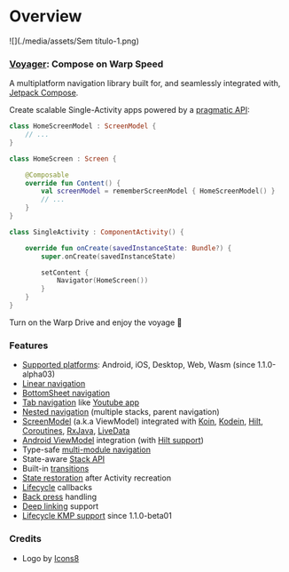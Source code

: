 # Overview

![](./media/assets/Sem título-1.png)

### [Voyager](https://en.wikipedia.org/wiki/USS\_Voyager\_\(Star\_Trek\)): Compose on Warp Speed

A multiplatform navigation library built for, and seamlessly integrated with, [Jetpack Compose](https://developer.android.com/jetpack/compose).

Create scalable Single-Activity apps powered by a [pragmatic API](navigation/):

```kotlin
class HomeScreenModel : ScreenModel {
    // ...
}

class HomeScreen : Screen {

    @Composable
    override fun Content() {
        val screenModel = rememberScreenModel { HomeScreenModel() }
        // ...
    }
}

class SingleActivity : ComponentActivity() {

    override fun onCreate(savedInstanceState: Bundle?) {
        super.onCreate(savedInstanceState)

        setContent {
            Navigator(HomeScreen())
        }
    }
}
```

Turn on the Warp Drive and enjoy the voyage 🖖

### **Features**

* [Supported platforms](setup.md#platform-compatibility): Android, iOS, Desktop, Web, Wasm (since 1.1.0-alpha03)
* [Linear navigation](navigation/)
* [BottomSheet navigation](navigation/bottomsheet-navigation.md)
* [Tab navigation](navigation/tab-navigation.md) like [Youtube app](https://play.google.com/store/apps/details?id=com.google.android.youtube)
* [Nested navigation](navigation/nested-navigation.md) (multiple stacks, parent navigation)
* [ScreenModel](screenmodel/) (a.k.a ViewModel) integrated with [Koin](screenmodel/koin-integration.md), [Kodein](screenmodel/kodein-integration.md), [Hilt](screenmodel/hilt-integration.md), [Coroutines](screenmodel/coroutines-integration.md), [RxJava](screenmodel/rxjava-integration.md), [LiveData](screenmodel/livedata-integration.md)
* [Android ViewModel](android-viewmodel/) integration (with [Hilt support](android-viewmodel/hilt-integration.md))
* Type-safe [multi-module navigation](navigation/multi-module-navigation.md)
* State-aware [Stack API](stack-api.md)
* Built-in [transitions](transitions-api)
* [State restoration](state-restoration.md) after Activity recreation
* [Lifecycle](lifecycle.md) callbacks
* [Back press](back-press.md) handling
* [Deep linking](deep-links.md) support
* [Lifecycle KMP support](android-viewmodel/viewmodel-kmp.md) since 1.1.0-beta01

### Credits

* Logo by [Icons8](https://icons8.com/icon/SUYSVQr61Q6V/uss-voyager)
